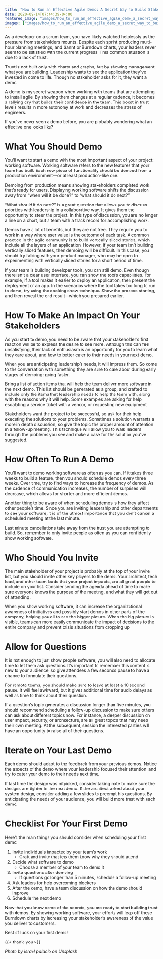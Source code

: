 ```yaml
---
title: "How to Run an Effective Agile Demo: A Secret Way to Build Stakeholder Trust"
date: 2020-09-14T07:44:39-04:00
featured_image: "images/how_to_run_an_effective_agile_demo_a_secret_way_to_build_stakeholder_trust.jpeg"
images: ["images/how_to_run_an_effective_agile_demo_a_secret_way_to_build_stakeholder_trust.jpeg"]
---
```


As a developer on a scrum team, you have likely watched helplessly as the pressure from stakeholders mounts. Despite each sprint producing multi-hour planning meetings, and Gannt or Burndown charts, your leaders never seem to be satisfied with the current progress. This common situation is due to a lack of trust.

Trust is not built only with charts and graphs, but by showing management what you are building. Leadership wants to see the application they’ve invested in come to life. Though no stakeholder asks for it, they want a demo.

A demo is my secret weapon when working with teams that are attempting to install agile. By showing them changes at a regular cadence, it becomes a rallying cry that builds their confidence in the team. This boost in trust levels results in more autonomy at work and decreases the stress of engineers.

If you've never seen a demo before, you are probably wondering what an effective one looks like?

# What You Should Demo

You’ll want to start a demo with the most important aspect of your project: working software. Working software refers to the new features that your team has built. Each new piece of functionality should be demoed from a production environment—or at least production-like one.

Demoing from production means showing stakeholders completed work that’s ready for users. Displaying working software shifts the discussion away from “when will it be done?” to “what should it do next?”

“What should it do next?” is a great question that allows you to discuss priorities with leadership in a collaborative way. It gives them the opportunity to steer the project. In this type of discussion, you are no longer a line on a chart, but a team with a track record for accomplishing work.

Demos have a lot of benefits, but they are not free. They require you to work in a way where user value is the outcome of each task. A common practice in the agile community is to build vertically sliced stories, which include all the layers of an application. However, if your team isn’t building vertically sliced features, then demoing will be difficult. In this case, you should try talking with your product manager, who may be open to experimenting with vertically sliced stories for a short period of time.

If your team is building developer tools, you can still demo. Even though there isn’t a clear user interface, you can show the tool’s capabilities. For example, if a tool makes it easier to deploy an application, then present the deployment of an app. In the scenarios where the tool takes too long to run to demo, try using the cooking show technique. Show the process starting, and then reveal the end result—which you prepared earlier.

# How To Make An Impact On Your Stakeholders

As you start to demo, you need to be aware that your stakeholder’s first reaction will be to express the desire to see more. Although this can feel unsatisfying, their lack of enthusiasm is an opportunity for you to learn what they care about, and how to better cater to their needs in your next demo.

When you are anticipating leadership’s needs, it will impress them. So come to the conversation with something they are sure to care about during early stages of demoing: going faster.

Bring a list of action items that will help the team deliver more software in the next demo. This list should be generated as a group, and crafted to include only the items that leadership needs to help the team with, along with the reasons why it will help. Some examples are asking for help escalating a service ticket with a vendor, or requesting new equipment.

Stakeholders want the project to be successful, so ask for their help executing the solutions to your problems. Sometimes a solution warrants a more in depth discussion, so give the topic the proper amount of attention in a follow-up meeting. This technique will allow you to walk leaders through the problems you see and make a case for the solution you've suggested.

# How Often To Run A Demo

You’ll want to demo working software as often as you can. If it takes three weeks to build a feature, then you should schedule demos every three weeks. Over time, try to find ways to increase the frequency of demos. As the cadence of communication increases, the number of surprises will decrease, which allows for shorter and more efficient demos.

Another thing to be aware of when scheduling demos is how they affect other people’s time. Since you are inviting leadership and other departments to see your software, it is of the utmost importance that you don’t cancel a scheduled meeting at the last minute.

Last minute cancellations take away from the trust you are attempting to build. So, remember to only invite people as often as you can confidently show working software.

# Who Should You Invite

The main stakeholder of your project is probably at the top of your invite list, but you should invite other key players to the demo. Your architect, tech lead, and other team leads that your project impacts, are all great people to include on your list. Consider sending the agenda ahead of time to make sure everyone knows the purpose of the meeting, and what they will get out of attending.

When you show working software, it can increase the organizational awareness of initiatives and possibly start demos in other parts of the company, helping you all to see the bigger picture. When the big picture is visible, teams can more easily communicate the impact of decisions to the entire company and prevent crisis situations from cropping up.

# Allow for Questions

It is not enough to just show people software; you will also need to allocate time to let them ask questions. It’s important to remember this content is new to your audience, so give attendees a few seconds pause to have a chance to formulate their questions.

For remote teams, you should make sure to leave at least a 10 second pause. It will feel awkward, but it gives additional time for audio delays as well as time to think about their question.

If a question’s topic generates a discussion longer than five minutes, you should recommend scheduling a follow-up discussion to make sure others can ask about different topics now. For instance, a deeper discussion on user impact, security, or architecture, are all great topics that may need their own meeting. At the subsequent, session the interested parties will have an opportunity to raise all of their questions.

# Iterate on Your Last Demo

Each demo should adapt to the feedback from your previous demos. Notice the aspects of the demo where your leadership focused their attention, and try to cater your demo to their needs next time.

If last time the design was nitpicked, consider taking note to make sure the designs are tighter in the next demo. If the architect asked about your system design, consider adding a few slides to preempt his questions. By anticipating the needs of your audience, you will build more trust with each demo.


# Checklist For Your First Demo

Here’s the main things you should consider when scheduling your first demo:

1. Invite individuals impacted by your team’s work
    - Craft and invite that lets them know why they should attend
2. Decide what software to demo
    - Choose a member of your team to demo it
3. Invite questions after demoing
    - If questions go longer than 5 minutes, schedule a follow-up meeting
4. Ask leaders for help overcoming blockers
5. After the demo, have a team discussion on how the demo should improve
6. Schedule the next demo


Now that you know some of the secrets, you are ready to start building trust with demos. By showing working software, your efforts will leap off those Burndown charts by increasing your stakeholder’s awareness of the value you deliver to customers. 

Best of luck on your first demo!

{{< thank-you >}}

*Photo by israel palacio on Unsplash*
